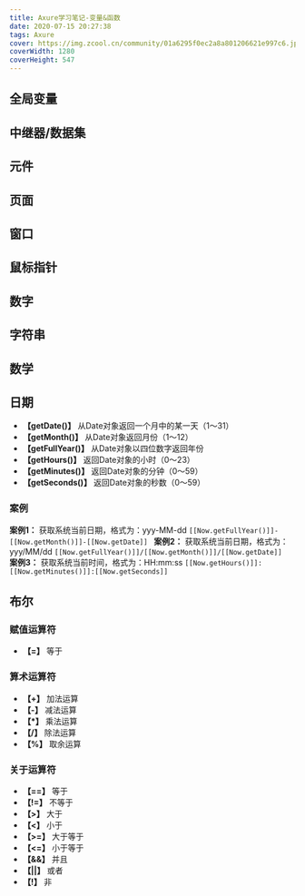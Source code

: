 ```yaml
---
title: Axure学习笔记-变量&函数
date: 2020-07-15 20:27:38
tags: Axure
cover: https://img.zcool.cn/community/01a6295f0ec2a8a801206621e997c6.jpg@1280w_1l_2o_100sh.jpg
coverWidth: 1280
coverHeight: 547
---
```


## 全局变量



## 中继器/数据集

## 元件

## 页面

## 窗口

## 鼠标指针

## 数字

## 字符串

## 数学

## 日期

* **【getDate()】** 从Date对象返回一个月中的某一天（1～31）
* **【getMonth()】** 从Date对象返回月份（1～12）
* **【getFullYear()】** 从Date对象以四位数字返回年份
* **【getHours()】** 返回Date对象的小时（0～23）
* **【getMinutes()】** 返回Date对象的分钟（0～59）
* **【getSeconds()】** 返回Date对象的秒数（0～59）

### 案例

**案例1：** 获取系统当前日期，格式为：yyy-MM-dd
`
[[Now.getFullYear()]]-[[Now.getMonth()]]-[[Now.getDate]] 
`
**案例2：** 获取系统当前日期，格式为：yyy/MM/dd
`
[[Now.getFullYear()]]/[[Now.getMonth()]]/[[Now.getDate]] 
`
**案例3：** 获取系统当前时间，格式为：HH:mm:ss
`
[[Now.getHours()]]:[[Now.getMinutes()]]:[[Now.getSeconds]] 
`

## 布尔

### 赋值运算符

* **【=】** 等于

### 算术运算符

* **【+】** 加法运算
* **【-】** 减法运算
* **【*】** 乘法运算
* **【/】** 除法运算
* **【%】** 取余运算

### 关于运算符

* **【==】** 等于
* **【!=】** 不等于
* **【>】** 大于
* **【<】** 小于
* **【>=】** 大于等于
* **【<=】** 小于等于
* **【&&】** 并且
* **【||】** 或者
* **【!】** 非
